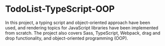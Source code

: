# TodoList-TypeScript-OOP
In this project, a typing script and object-oriented approach have been used, and rendering topics for JavaScript libraries have been implemented from scratch. The project also covers Sass, TypeScript, Webpack, drag and drop functionality, and object-oriented programming (OOP).

